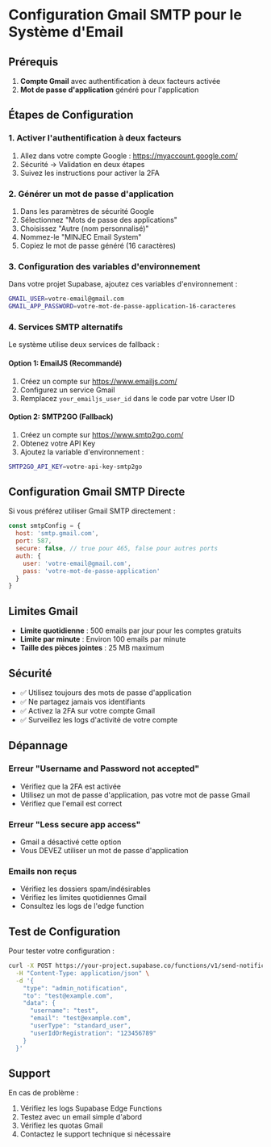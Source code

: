 # Configuration Gmail SMTP pour le Système d'Email

## Prérequis

1. **Compte Gmail** avec authentification à deux facteurs activée
2. **Mot de passe d'application** généré pour l'application

## Étapes de Configuration

### 1. Activer l'authentification à deux facteurs

1. Allez dans votre compte Google : https://myaccount.google.com/
2. Sécurité → Validation en deux étapes
3. Suivez les instructions pour activer la 2FA

### 2. Générer un mot de passe d'application

1. Dans les paramètres de sécurité Google
2. Sélectionnez "Mots de passe des applications"
3. Choisissez "Autre (nom personnalisé)"
4. Nommez-le "MINJEC Email System"
5. Copiez le mot de passe généré (16 caractères)

### 3. Configuration des variables d'environnement

Dans votre projet Supabase, ajoutez ces variables d'environnement :

```bash
GMAIL_USER=votre-email@gmail.com
GMAIL_APP_PASSWORD=votre-mot-de-passe-application-16-caracteres
```

### 4. Services SMTP alternatifs

Le système utilise deux services de fallback :

#### Option 1: EmailJS (Recommandé)
1. Créez un compte sur https://www.emailjs.com/
2. Configurez un service Gmail
3. Remplacez `your_emailjs_user_id` dans le code par votre User ID

#### Option 2: SMTP2GO (Fallback)
1. Créez un compte sur https://www.smtp2go.com/
2. Obtenez votre API Key
3. Ajoutez la variable d'environnement :
```bash
SMTP2GO_API_KEY=votre-api-key-smtp2go
```

## Configuration Gmail SMTP Directe

Si vous préférez utiliser Gmail SMTP directement :

```javascript
const smtpConfig = {
  host: 'smtp.gmail.com',
  port: 587,
  secure: false, // true pour 465, false pour autres ports
  auth: {
    user: 'votre-email@gmail.com',
    pass: 'votre-mot-de-passe-application'
  }
}
```

## Limites Gmail

- **Limite quotidienne** : 500 emails par jour pour les comptes gratuits
- **Limite par minute** : Environ 100 emails par minute
- **Taille des pièces jointes** : 25 MB maximum

## Sécurité

- ✅ Utilisez toujours des mots de passe d'application
- ✅ Ne partagez jamais vos identifiants
- ✅ Activez la 2FA sur votre compte Gmail
- ✅ Surveillez les logs d'activité de votre compte

## Dépannage

### Erreur "Username and Password not accepted"
- Vérifiez que la 2FA est activée
- Utilisez un mot de passe d'application, pas votre mot de passe Gmail
- Vérifiez que l'email est correct

### Erreur "Less secure app access"
- Gmail a désactivé cette option
- Vous DEVEZ utiliser un mot de passe d'application

### Emails non reçus
- Vérifiez les dossiers spam/indésirables
- Vérifiez les limites quotidiennes Gmail
- Consultez les logs de l'edge function

## Test de Configuration

Pour tester votre configuration :

```bash
curl -X POST https://your-project.supabase.co/functions/v1/send-notification-email \
  -H "Content-Type: application/json" \
  -d '{
    "type": "admin_notification",
    "to": "test@example.com",
    "data": {
      "username": "test",
      "email": "test@example.com",
      "userType": "standard_user",
      "userIdOrRegistration": "123456789"
    }
  }'
```

## Support

En cas de problème :
1. Vérifiez les logs Supabase Edge Functions
2. Testez avec un email simple d'abord
3. Vérifiez les quotas Gmail
4. Contactez le support technique si nécessaire